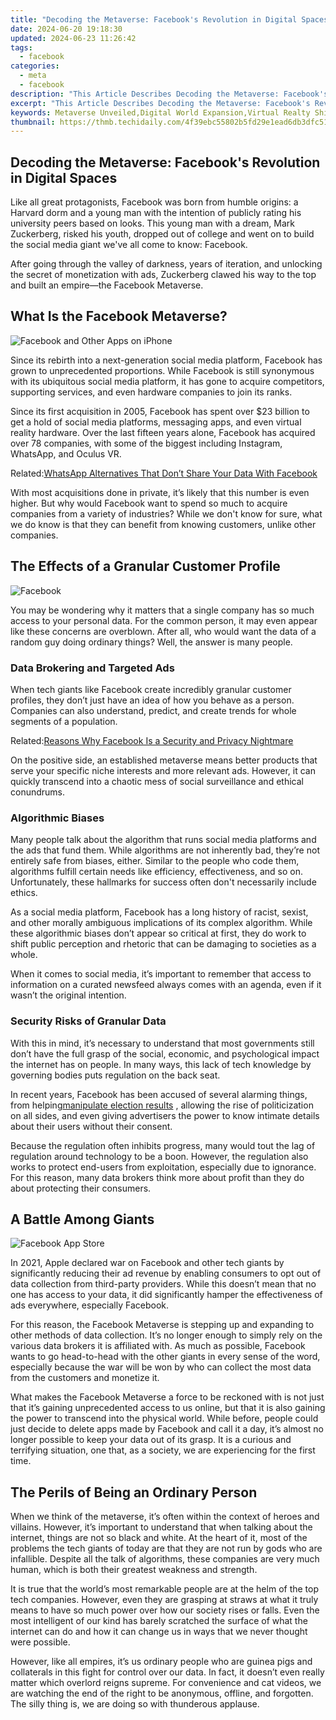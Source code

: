 ```yaml
---
title: "Decoding the Metaverse: Facebook's Revolution in Digital Spaces"
date: 2024-06-20 19:18:30
updated: 2024-06-23 11:26:42
tags:
  - facebook
categories:
  - meta
  - facebook
description: "This Article Describes Decoding the Metaverse: Facebook's Revolution in Digital Spaces"
excerpt: "This Article Describes Decoding the Metaverse: Facebook's Revolution in Digital Spaces"
keywords: Metaverse Unveiled,Digital World Expansion,Virtual Realty Shift,Social Media Evolution,Facebook Spatial Tech,Online Experience Revolution,Future Internet Landscape
thumbnail: https://thmb.techidaily.com/4f39ebc55802b5fd29e1ead6db3dfc5174731a378a897f2615b5059637faad66.png
---
```


## Decoding the Metaverse: Facebook's Revolution in Digital Spaces

 Like all great protagonists, Facebook was born from humble origins: a Harvard dorm and a young man with the intention of publicly rating his university peers based on looks. This young man with a dream, Mark Zuckerberg, risked his youth, dropped out of college and went on to build the social media giant we've all come to know: Facebook.

 After going through the valley of darkness, years of iteration, and unlocking the secret of monetization with ads, Zuckerberg clawed his way to the top and built an empire—the Facebook Metaverse.

## What Is the Facebook Metaverse?

![Facebook and Other Apps on iPhone](https://static1.makeuseofimages.com/wordpress/wp-content/uploads/2021/08/Facebook-and-Other-Apps-on-iPhone.jpg)

 Since its rebirth into a next-generation social media platform, Facebook has grown to unprecedented proportions. While Facebook is still synonymous with its ubiquitous social media platform, it has gone to acquire competitors, supporting services, and even hardware companies to join its ranks.

 Since its first acquisition in 2005, Facebook has spent over $23 billion to get a hold of social media platforms, messaging apps, and even virtual reality hardware. Over the last fifteen years alone, Facebook has acquired over 78 companies, with some of the biggest including Instagram, WhatsApp, and Oculus VR.

 Related:[WhatsApp Alternatives That Don’t Share Your Data With Facebook](https://www.makeuseof.com/whatsapp-alternatives-dont-share-data-facebook/)

 With most acquisitions done in private, it’s likely that this number is even higher. But why would Facebook want to spend so much to acquire companies from a variety of industries? While we don't know for sure, what we do know is that they can benefit from knowing customers, unlike other companies.

## The Effects of a Granular Customer Profile

![Facebook](https://static1.makeuseofimages.com/wordpress/wp-content/uploads/2021/08/Facebook.jpg)

 You may be wondering why it matters that a single company has so much access to your personal data. For the common person, it may even appear like these concerns are overblown. After all, who would want the data of a random guy doing ordinary things? Well, the answer is many people.

### Data Brokering and Targeted Ads

 When tech giants like Facebook create incredibly granular customer profiles, they don’t just have an idea of how you behave as a person. Companies can also understand, predict, and create trends for whole segments of a population.

 Related:[Reasons Why Facebook Is a Security and Privacy Nightmare](https://www.makeuseof.com/tag/facebook-security-privacy-nightmare/)

 On the positive side, an established metaverse means better products that serve your specific niche interests and more relevant ads. However, it can quickly transcend into a chaotic mess of social surveillance and ethical conundrums.

### Algorithmic Biases

 Many people talk about the algorithm that runs social media platforms and the ads that fund them. While algorithms are not inherently bad, they’re not entirely safe from biases, either. Similar to the people who code them, algorithms fulfill certain needs like efficiency, effectiveness, and so on. Unfortunately, these hallmarks for success often don't necessarily include ethics.

 As a social media platform, Facebook has a long history of racist, sexist, and other morally ambiguous implications of its complex algorithm. While these algorithmic biases don’t appear so critical at first, they do work to shift public perception and rhetoric that can be damaging to societies as a whole.

 When it comes to social media, it’s important to remember that access to information on a curated newsfeed always comes with an agenda, even if it wasn’t the original intention.

### Security Risks of Granular Data

 With this in mind, it’s necessary to understand that most governments still don’t have the full grasp of the social, economic, and psychological impact the internet has on people. In many ways, this lack of tech knowledge by governing bodies puts regulation on the back seat.

 In recent years, Facebook has been accused of several alarming things, from helping[manipulate election results](https://www.makeuseof.com/tag/facebook-data-influence-elections/) , allowing the rise of politicization on all sides, and even giving advertisers the power to know intimate details about their users without their consent.

 Because the regulation often inhibits progress, many would tout the lag of regulation around technology to be a boon. However, the regulation also works to protect end-users from exploitation, especially due to ignorance. For this reason, many data brokers think more about profit than they do about protecting their consumers.

## A Battle Among Giants

![Facebook App Store](https://static1.makeuseofimages.com/wordpress/wp-content/uploads/2021/08/Facebook-App-Store.jpg)

 In 2021, Apple declared war on Facebook and other tech giants by significantly reducing their ad revenue by enabling consumers to opt out of data collection from third-party providers. While this doesn’t mean that no one has access to your data, it did significantly hamper the effectiveness of ads everywhere, especially Facebook.

 For this reason, the Facebook Metaverse is stepping up and expanding to other methods of data collection. It’s no longer enough to simply rely on the various data brokers it is affiliated with. As much as possible, Facebook wants to go head-to-head with the other giants in every sense of the word, especially because the war will be won by who can collect the most data from the customers and monetize it.

 What makes the Facebook Metaverse a force to be reckoned with is not just that it’s gaining unprecedented access to us online, but that it is also gaining the power to transcend into the physical world. While before, people could just decide to delete apps made by Facebook and call it a day, it’s almost no longer possible to keep your data out of its grasp. It is a curious and terrifying situation, one that, as a society, we are experiencing for the first time.

## The Perils of Being an Ordinary Person

 When we think of the metaverse, it’s often within the context of heroes and villains. However, it’s important to understand that when talking about the internet, things are not so black and white. At the heart of it, most of the problems the tech giants of today are that they are not run by gods who are infallible. Despite all the talk of algorithms, these companies are very much human, which is both their greatest weakness and strength.

 It is true that the world’s most remarkable people are at the helm of the top tech companies. However, even they are grasping at straws at what it truly means to have so much power over how our society rises or falls. Even the most intelligent of our kind has barely scratched the surface of what the internet can do and how it can change us in ways that we never thought were possible.

 However, like all empires, it’s us ordinary people who are guinea pigs and collaterals in this fight for control over our data. In fact, it doesn’t even really matter which overlord reigns supreme. For convenience and cat videos, we are watching the end of the right to be anonymous, offline, and forgotten. The silly thing is, we are doing so with thunderous applause.


<ins class="adsbygoogle"
     style="display:block"
     data-ad-format="autorelaxed"
     data-ad-client="ca-pub-7571918770474297"
     data-ad-slot="1223367746"></ins>



<ins class="adsbygoogle"
     style="display:block"
     data-ad-client="ca-pub-7571918770474297"
     data-ad-slot="8358498916"
     data-ad-format="auto"
     data-full-width-responsive="true"></ins>
